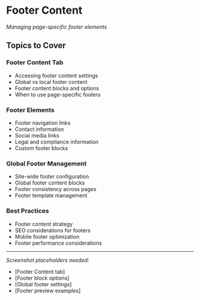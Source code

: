# Footer Content

*Managing page-specific footer elements*

## Topics to Cover

### Footer Content Tab
- Accessing footer content settings
- Global vs local footer content
- Footer content blocks and options
- When to use page-specific footers

### Footer Elements
- Footer navigation links
- Contact information
- Social media links
- Legal and compliance information
- Custom footer blocks

### Global Footer Management
- Site-wide footer configuration
- Global footer content blocks
- Footer consistency across pages
- Footer template management

### Best Practices
- Footer content strategy
- SEO considerations for footers
- Mobile footer optimization
- Footer performance considerations

---

*Screenshot placeholders needed:*
- [Footer Content tab]
- [Footer block options]
- [Global footer settings]
- [Footer preview examples]